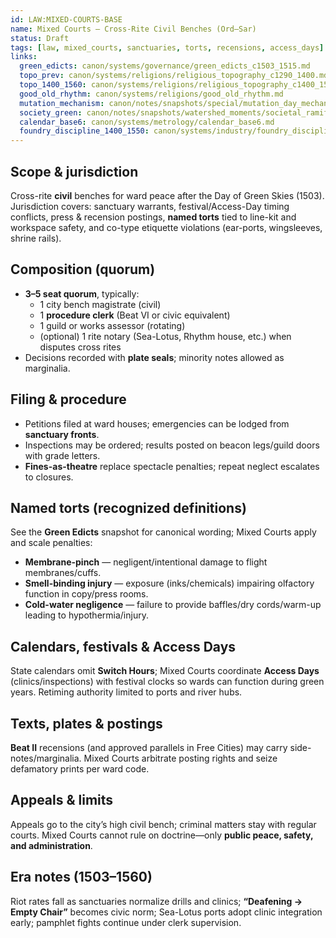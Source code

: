 ```yaml
---
id: LAW:MIXED-COURTS-BASE
name: Mixed Courts — Cross-Rite Civil Benches (Ord–Sar)
status: Draft
tags: [law, mixed_courts, sanctuaries, torts, recensions, access_days]
links:
  green_edicts: canon/systems/governance/green_edicts_c1503_1515.md
  topo_prev: canon/systems/religions/religious_topography_c1290_1400.md
  topo_1400_1560: canon/systems/religions/religious_topography_c1400_1560.md
  good_old_rhythm: canon/systems/religions/good_old_rhythm.md
  mutation_mechanism: canon/notes/snapshots/special/mutation_day_mechanism.md
  society_green: canon/notes/snapshots/watershed_moments/societal_ramifications_green_skies_c1503_1530.md
  calendar_base6: canon/systems/metrology/calendar_base6.md
  foundry_discipline_1400_1550: canon/systems/industry/foundry_discipline_1400_1550.md
---
```


## Scope & jurisdiction
Cross-rite **civil** benches for ward peace after the Day of Green Skies (1503). Jurisdiction covers: sanctuary warrants, festival/Access-Day timing conflicts, press & recension postings, **named torts** tied to line-kit and workspace safety, and co-type etiquette violations (ear-ports, wingsleeves, shrine rails).

## Composition (quorum)
- **3–5 seat quorum**, typically:
  - 1 city bench magistrate (civil)
  - 1 **procedure clerk** (Beat VI or civic equivalent)
  - 1 guild or works assessor (rotating)
  - (optional) 1 rite notary (Sea-Lotus, Rhythm house, etc.) when disputes cross rites
- Decisions recorded with **plate seals**; minority notes allowed as marginalia.

## Filing & procedure
- Petitions filed at ward houses; emergencies can be lodged from **sanctuary fronts**.
- Inspections may be ordered; results posted on beacon legs/guild doors with grade letters.
- **Fines-as-theatre** replace spectacle penalties; repeat neglect escalates to closures.

## Named torts (recognized definitions)
See the **Green Edicts** snapshot for canonical wording; Mixed Courts apply and scale penalties:
- **Membrane-pinch** — negligent/intentional damage to flight membranes/cuffs.
- **Smell-binding injury** — exposure (inks/chemicals) impairing olfactory function in copy/press rooms.
- **Cold-water negligence** — failure to provide baffles/dry cords/warm-up leading to hypothermia/injury.

## Calendars, festivals & Access Days
State calendars omit **Switch Hours**; Mixed Courts coordinate **Access Days** (clinics/inspections) with festival clocks so wards can function during green years. Retiming authority limited to ports and river hubs.

## Texts, plates & postings
**Beat II** recensions (and approved parallels in Free Cities) may carry side-notes/marginalia. Mixed Courts arbitrate posting rights and seize defamatory prints per ward code.

## Appeals & limits
Appeals go to the city’s high civil bench; criminal matters stay with regular courts. Mixed Courts cannot rule on doctrine—only **public peace, safety, and administration**.

## Era notes (1503–1560)
Riot rates fall as sanctuaries normalize drills and clinics; **“Deafening → Empty Chair”** becomes civic norm; Sea-Lotus ports adopt clinic integration early; pamphlet fights continue under clerk supervision.
